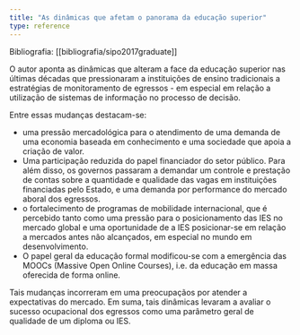 ```yaml
---
title: "As dinâmicas que afetam o panorama da educação superior"
type: reference
---
```

Bibliografia: [[bibliografia/sipo2017graduate]]

O autor aponta as dinâmicas que alteram a face da educação superior nas últimas décadas que pressionaram a instituições de ensino tradicionais a estratégias de monitoramento de egressos - em especial em relação a utilização de sistemas de informação no processo de decisão.

Entre essas mudanças destacam-se:
- uma pressão mercadológica para o atendimento de uma demanda de uma economia baseada em conhecimento e uma sociedade que apoia a criação de valor.
- Uma participação reduzida do papel financiador do setor público. Para além disso, os governos passaram a demandar um controle e prestação de contas sobre a quantidade e qualidade das vagas em instituições financiadas pelo Estado, e uma demanda por performance do mercado aboral dos egressos.
- o fortalecimento de programas de mobilidade internacional, que é percebido tanto como uma pressão para o posicionamento das IES no mercado global e uma oportunidade de a IES posicionar-se em relação a mercados antes não alcançados, em especial no mundo em desenvolvimento.
- O papel geral da educação formal modificou-se com a emergência das MOOCs (Massive Open Online Courses), i.e. da educação em massa oferecida de forma online.

Tais mudanças incorreram em uma preocupaçãos por atender a  expectativas do mercado. Em suma, tais dinâmicas levaram a avaliar o sucesso ocupacional dos egressos como uma parâmetro geral de qualidade de um diploma ou IES.